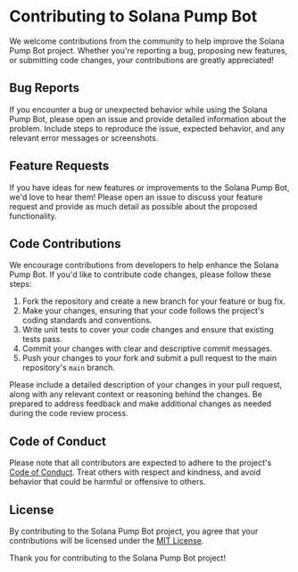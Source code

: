 # Contributing to Solana Pump Bot

We welcome contributions from the community to help improve the Solana Pump Bot project. Whether you're reporting a bug, proposing new features, or submitting code changes, your contributions are greatly appreciated!

## Bug Reports

If you encounter a bug or unexpected behavior while using the Solana Pump Bot, please open an issue and provide detailed information about the problem. Include steps to reproduce the issue, expected behavior, and any relevant error messages or screenshots.

## Feature Requests

If you have ideas for new features or improvements to the Solana Pump Bot, we'd love to hear them! Please open an issue to discuss your feature request and provide as much detail as possible about the proposed functionality.

## Code Contributions

We encourage contributions from developers to help enhance the Solana Pump Bot. If you'd like to contribute code changes, please follow these steps:

1. Fork the repository and create a new branch for your feature or bug fix.
2. Make your changes, ensuring that your code follows the project's coding standards and conventions.
3. Write unit tests to cover your code changes and ensure that existing tests pass.
4. Commit your changes with clear and descriptive commit messages.
5. Push your changes to your fork and submit a pull request to the main repository's `main` branch.

Please include a detailed description of your changes in your pull request, along with any relevant context or reasoning behind the changes. Be prepared to address feedback and make additional changes as needed during the code review process.

## Code of Conduct

Please note that all contributors are expected to adhere to the project's [Code of Conduct](CODE_OF_CONDUCT.md). Treat others with respect and kindness, and avoid behavior that could be harmful or offensive to others.

## License

By contributing to the Solana Pump Bot project, you agree that your contributions will be licensed under the [MIT License](LICENSE).

Thank you for contributing to the Solana Pump Bot project!

